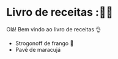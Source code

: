 # Livro de receitas :👨‍🍳

Olá! Bem vindo ao livro de receitas :ok_hand:
 - Strogonoff de frango :chicken:
 - Pavê de maracujá 